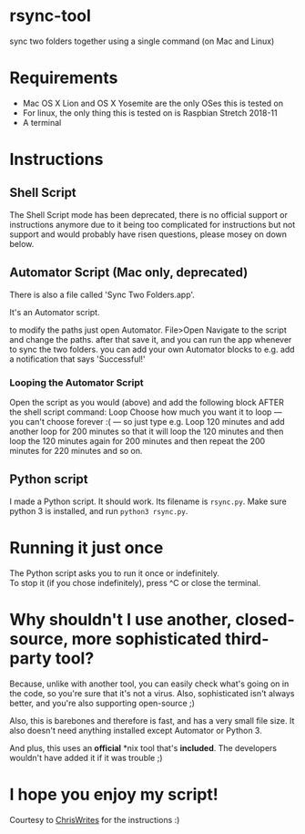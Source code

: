 # rsync-tool
 sync two folders together using a single command (on Mac and Linux)
 
 # Requirements
 * Mac OS X Lion and  OS X Yosemite are the only OSes this is tested on
 * For linux, the only thing this is tested on is Raspbian Stretch 2018-11
 * A terminal
# Instructions
## Shell Script
The Shell Script mode has been deprecated, there is no official support or instructions anymore due to it being too complicated for instructions but not support and would probably have risen questions, please mosey on down below.

## Automator Script (Mac only, deprecated)
There is also a file called 'Sync Two Folders.app'. 
 
It's an Automator script. 
 
to modify the paths just open Automator. File>Open
Navigate to the script and change the paths. 
after that save it,
and you can run the app whenever to sync the two folders. 
you can add your own Automator blocks to e.g. add a notification that says 'Successful!'

### Looping the Automator Script
Open the script as you would (above) and add the following block AFTER the shell script command:
Loop
Choose how much you want it to loop — you can't choose forever :( — so just type e.g. Loop 120 minutes and add another loop for 200 minutes 
so that it will loop the 120 minutes and then loop the 120 minutes again for 200 minutes and then repeat the 200 minutes for 220 minutes and so on.
 
## Python script
 I made a Python script. It should work. Its filename is `rsync.py`. Make sure python 3 is installed, and run `python3 rsync.py`.

# Running it just once
The Python script asks you to run it once or indefinitely.  
To stop it (if you chose indefinitely), press ^C or close the terminal. 

# Why shouldn't I use another, closed-source, more sophisticated third-party tool?
Because, unlike with another tool, you can easily check what's going on in the code, so you're sure that it's not a virus. Also, sophisticated isn't always better, and you're also supporting open-source ;) 

Also, this is barebones and therefore is fast, and has a very small file size. It also doesn't need anything installed except Automator or Python 3.

And plus, this uses an **official** \*nix tool that's **included**. The developers wouldn't have added it if it was trouble ;)

# I hope you enjoy my script!
Courtesy to [ChrisWrites](https://www.chriswrites.com/how-to-sync-files-and-folders-on-the-mac/) for the instructions :)
